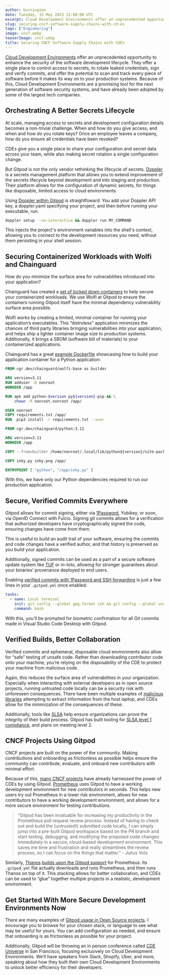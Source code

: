 ```yaml
---
author: burningion
date: Tuesday, 15 May 2023 11:00:00 UTC
excerpt: Cloud Development Environments offer an unprecedented opportunity to enhance the security of the software development lifecycle. They offer a single place to control access to secrets, to rotate leaked credentials, sign and verify commits, and offer the potential to scan and track every piece of software before it makes its way on to your production systems.
slug: securing-cncf-software-supply-chains-with-cd-es
tags: ["Engineering"]
image: cncf.webp
teaserImage: cncf.webp
title: Securing CNCF Software Supply Chains with CDEs
---
```


<script context="module">
  export const prerender = true;
</script>

[Cloud Development Environments](https://www.gitpod.io/cde) offer an unprecedented opportunity to enhance the security of the software development lifecycle. They offer a single place to control access to secrets, to rotate leaked credentials, sign and verify commits, and offer the potential to scan and track every piece of software before it makes its way on to your production systems. Because of this, Cloud Development Environments are a promising tool for the next generation of software security systems, and have already been adopted by some of the largest tech companies.

## Orchestrating A Better Secrets Lifecycle

At scale, managing access to secrets and development configuration details becomes a non-trivial challenge. When and how do you give access, and when and how do you rotate keys? Once an employee leaves a company, how do you ensure all credentials have been revoked?

CDEs give you a single place to share your configuration and secret data across your team, while also making secret rotation a single configuration change.

But Gitpod is not the only vendor rethinking the lifecycle of secrets. [Doppler](https://www.doppler.com/) is a secrets management platform that allows you to extend improvement of the secrets lifecycle beyond development and into staging and production. Their platform allows for the configuration of dynamic secrets, for things like disposable, limited access to cloud environments.

Using [Doppler within Gitpod](https://www.gitpod.io/blog/securely-manage-development-secrets-with-doppler-and-gitpod) is straightfoward. You add your Doppler API key, a doppler.yaml specifying your project, and then before running your executable, run:

```bash
doppler setup --no-interactive && doppler run MY_COMMAND
```

This injects the project's environment variables into the shell's context, allowing you to connect to the development resources you need, without them persisting in your shell session.

## Securing Containerized Workloads with Wolfi and Chainguard

How do you minimize the surface area for vulnerabilities introduced into your application?

Chainguard has created a [set of locked down containers](https://www.chainguard.dev/unchained/introducing-wolfi-the-first-linux-un-distro) to help secure your containerized workloads. We use Wolfi at Gitpod to ensure the containers running Gitpod itself have the minimal dependency vulnerability surface area possible.

Wolfi works by creating a limited, minimal container for running your application’s executables. This “distroless” application minimizes the chances of third party libraries bringing vulnerabilities into your application, and helps ship a lighter container image size to production systems. Additionally, it brings a SBOM (software bill of materials) to your containerized applications.

Chainguard has a great [example Dockerfile](https://edu.chainguard.dev/open-source/wolfi/wolfi-with-dockerfiles/) showcasing how to build your application container for a Python application:

```Dockerfile
FROM cgr.dev/chainguard/wolfi-base as builder

ARG version=3.11
RUN adduser -D nonroot
WORKDIR /app

RUN apk add python-$version py${version}-pip && \
	chown -R nonroot.nonroot /app/

USER nonroot
COPY requirements.txt /app/
RUN  pip3 install -r requirements.txt --user

FROM cgr.dev/chainguard/python:3.11

ARG version=3.11
WORKDIR /app

COPY --from=builder /home/nonroot/.local/lib/python${version}/site-packages /home/nonroot/.local/lib/python${version}/site-packages

COPY inky.py inky.png /app/

ENTRYPOINT [ "python", "/app/inky.py" ]
```

With this, we have only our Python dependencies required to run our production application.

## Secure, Verified Commits Everywhere

Gitpod allows for commit signing, either via [1Password](https://www.gitpod.io/blog/signing-git-commits-on-gitpod-with-1-password), Yubikey, or soon, via OpenID Connect with Fulcio. Signing git commits allows for a verification that authorized developers have cryptographically signed the code, ensuring changes have come from them.

This is useful to build an audit trail of your software, ensuring the commits and code changes have a verified author, and that history is preserved as you build your application.

Additionally, signed commits can be used as a part of a secure software update system like [TUF](https://theupdateframework.io/security/) or in-toto, allowing for stronger guarantees about your binaries’ provenance deployed to end users.

Enabling [verified commits with 1Password and SSH forwarding](https://www.gitpod.io/blog/signing-git-commits-on-gitpod-with-1-password) is just a few lines in your `.gitpod.yml` once enabled:

```yml
tasks:
  - name: Local terminal
	init: git config --global gpg.format ssh && git config --global user.signingkey "$SSH_SIGNING_KEY" && git config commit.gpgsign true --global
	command: bash
```

With this, you'll be prompted for biometric confirmation for all Git commits made in Visual Studio Code Desktop with Gitpod.

## Verified Builds, Better Collaboration

Verified commits and ephemeral, disposable cloud environments also allow for “safe” testing of unsafe code. Rather than downloading contributor code onto your machine, you’re relying on the disposability of the CDE to protect your machine from malicious code.

Again, this reduces the surface area of vulnerabilities in your organization. Especially when interacting with external developers as in open source projects, running untrusted code locally can be a security risk with unforeseen consequences. There have been multiple examples of [malicious libraries](https://www.reversinglabs.com/blog/beware-impostor-http-libraries-lurk-on-pypi) attempting to extract information from the host laptop, and CDEs allow for the minimization of the consequences of these.

Additionally, tools like [SLSA](https://slsa.dev/spec/v0.1/levels) help ensure organizations can prove the integrity of their build process. Gitpod has built tooling for [SLSA level 1 compliance](https://www.gitpod.io/blog/securing-the-software-supply-chain-at-gitpod-with-slsa), and plans on meeting level 2.

## CNCF Projects Using Gitpod

CNCF projects are built on the power of the community. Making contributions and onboarding as frictionless as possible helps ensure the community can contribute, evaluate, and onboard new contributors with minimal effort.

Because of this, [many CNCF projects](https://contribute.dev/) have already harnessed the power of CDEs by using Gitpod. [Prometheus](https://github.com/prometheus/prometheus) uses Gitpod to have a working development environment for new contributors in seconds. This helps new users try out Prometheus in a lower risk environment, allows for new contributors to have a working development environment, and allows for a more secure environment for testing contributions.

> “Gitpod has been invaluable for increasing my productivity in the Prometheus pull request review process. Instead of having to check out and build the (untrusted!) submitted code locally, I can simply jump into a pre-built Gitpod workspace based on the PR branch and start testing, debugging, and modifying the proposed code changes immediately in a secure, cloud-based development environment. This saves me time and frustration and really streamlines the review process, so I can focus on the things that matter.” - Julius Volz

Similarly, [Thanos](https://thanos.io/) [builds upon the Gitpod support](https://github.com/thanos-io/thanos/blob/main/.gitpod.yml) for Prometheus. Its `.gitpod.yml` file actually downloads and runs Prometheus, and then runs Thanos on top of it. This stacking allows for better collaboration, and CDEs can be used to “glue” together multiple projects in a realistic, development environment.

## Get Started With More Secure Development Environments Now

There are many examples of [Gitpod usage in Open Source projects](https://contribute.dev/). I encourage you to browse for your chosen stack, or language to see what may be useful for yours. You can add configuration as needed, and ensure that onboarding is as frictionless as possible for your project.

Additionally, Gitpod will be throwing an in person conference called [CDE Universe](https://cdeuniverse.com/) in San Francisco, focusing exclusively on Cloud Development Environments. We’ll have speakers from Slack, Shopify, Uber, and more, speaking about how they built their own Cloud Development Environments to unlock better efficiency for their developers.
